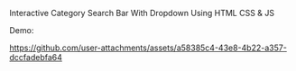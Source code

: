 Interactive Category Search Bar With Dropdown Using HTML CSS & JS

Demo:

https://github.com/user-attachments/assets/a58385c4-43e8-4b22-a357-dccfadebfa64

